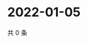 # 2022-01-05

共 0 条

<!-- BEGIN WEIBO -->
<!-- 最后更新时间 Wed Jan 05 2022 12:01:05 GMT+0800 (China Standard Time) -->

<!-- END WEIBO -->
